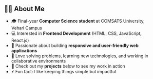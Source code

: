 ## 👩‍💻 About Me  

- 🎓 Final-year **Computer Science student** at COMSATS University, Vehari Campus  
- 💻 Interested in **Frontend Development** (HTML, CSS, JavaScript, React.js)  
- 🚀 Passionate about building **responsive and user-friendly web applications**  
- 🤝 Love solving problems, learning new technologies, and working in collaborative environments  
- 📂 Check out my **projects** below to see my work in action  
- ⚡ Fun fact: I like keeping things simple but impactful  
